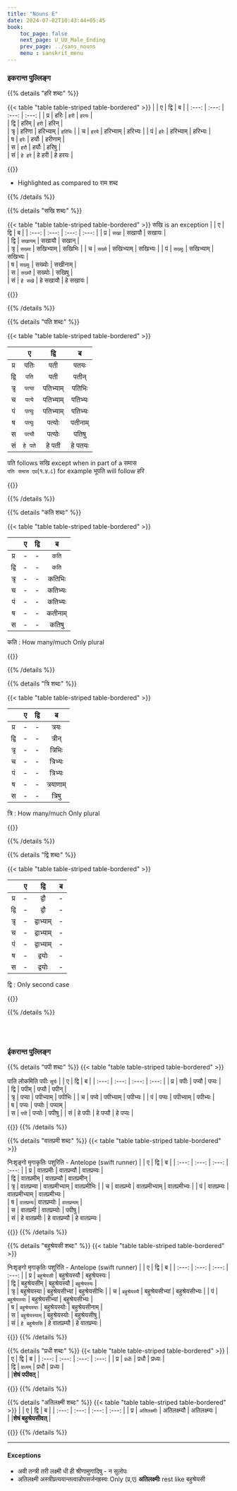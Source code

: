 ```yaml
---
title: "Nouns E"
date: 2024-07-02T10:43:44+05:45
book:
    toc_page: false
    next_page: U_UU_Male_Ending
    prev_page: ../sans_nouns
    menu : sanskrit_menu
---
```


###  इकरान्त पुल्लिङ्ग 

{{% details "हरि शब्दः" %}}

{{< table "table  table-striped table-bordered" >}}
|       | ए     | द्वि     | ब     |
| :---: | :---: | :---: | :---: |
|   प्र   | हरिः   | `हरी`  | `हरयः` |   
|   द्वि   | हरिम्  | `हरी`  | हरिन्   |  
|   त्रृ   | हरिणा  | हरिभ्याम् | `हरिभिः`  | 
|   च   | `हरये` | हरिभ्याम् |  हरिभ्यः |
|   पं   | `हरेः`  | हरिभ्याम् | हरिभ्यः |  
|   ष   | `हरेः`  | हर्योः   | हरीणाम् |  
|   स   | `हरौ`  | हर्योः  | हरिषु  |  
|   सं   | `हे हरे`  | हे हरी | हे हरयः |  

{{</table>}}

- Highlighted as compared to राम शब्द

{{% /details %}}

{{% details "सखि शब्दः" %}}

{{< table "table  table-striped table-bordered" >}}
सखि is an exception
|       | ए     | द्वि  | ब     |
| :---: | :---: | :---: | :---: |
|   प्र   | `सखा`   | सखायौ    | सखायः   |   
|   द्वि   | `सखायम्` | सखायौ    | सखान्  |  
|   त्रृ   | `सख्या`  | सखिभ्याम् | सखिभिः  | 
|   च   | `सख्ये` | सखिभ्याम् | सखिभ्यः  |
|   पं   | `सख्युः` | सखिभ्याम्  | सखिभ्यः   |  
|   ष   | `सख्युः`  | सख्योः   | सखीनाम्  |  
|   स   | `सख्यौ`  | सख्योः  | सखिषु    |  
|   सं   | `हे सखे`  | हे सखायौ  | हे सखायः   |  

{{</table>}}

{{% /details %}}

{{% details "पति शब्दः" %}}

{{< table "table  table-striped table-bordered" >}}

|       | ए     | द्वि  | ब     |
| :---: | :---: | :---: | :---: |
|   प्र   | पतिः   | पती    | पतयः   |   
|   द्वि   | `पति` | पती    | पतीन्  |  
|   त्रृ   | `पत्या`  | पतिभ्याम् | पतिभिः  | 
|   च   | `पत्ये` | पतिभ्याम् | पतिभ्यः  |
|   पं   | `पत्युः` | पतिभ्याम्  | पतिभ्यः   |  
|   ष   | `पत्युः`  | पत्योः   | पतीनाम्  |  
|   स   | `पत्यौ`  | पत्योः  | पतिषु    |  
|   सं   | `हे पते`  | हे पती  | हे पतयः   |    


पति follows सखि except when in part of a समास   
`पतिः समास एव`(१.४.८) for example भूपति will follow हरि

{{</table>}}

{{% /details %}}


{{% details "कति शब्दः" %}}

{{< table "table  table-striped table-bordered" >}}

|       | ए     | द्वि  | ब     |
| :---: | :---: | :---: | :---: |
|   प्र   | -   | -    | `कति`  |   
|   द्वि   | -   | -    | `कति`  |  
|   त्रृ   | -   | -    | कतिभिः | 
|   च   | -   | -    | कतिभ्यः |
|   पं   | -   | -    | कतिभ्यः |  
|   ष   | -   | -    | कतीनाम् |  
|   स   | -   | -    | कतिषु  |  

कति : How many/much
      Only plural

{{</table>}}

{{% /details %}}

{{% details "त्रि शब्दः" %}}

{{< table "table  table-striped table-bordered" >}}

|       | ए     | द्वि  | ब     |
| :---: | :---: | :---: | :---: |
|   प्र   | -   | -    | त्रयः   |   
|   द्वि   | -   | -    | त्रीन्  |  
|   त्रृ   | -   | -    | त्रिभिः | 
|   च   | -   | -    | त्रिभ्यः |
|   पं   | -   | -    | त्रिभ्यः |  
|   ष   | -   | -    | त्रयाणाम् |  
|   स   | -   | -    | त्रिषु  |  

त्रि : How many/much
      Only plural

{{</table>}}

{{% /details %}}


{{% details "द्वि शब्दः" %}}

{{< table "table  table-striped table-bordered" >}}

|       | ए     | द्वि  | ब     |
| :---: | :---: | :---: | :---: |
|   प्र   | -   | द्वौ  | -   |   
|   द्वि   | -   | द्वौ  | -  |  
|   त्रृ   | -   | द्वाभ्याम्  | -  | 
|   च   | -   | द्वाभ्याम्  | -  |
|   पं   | -   | द्वाभ्याम्  | -  |  
|   ष   | -   | द्वयोः   | -  |  
|   स   | -   | द्वयोः   | -  |  

द्वि : Only second case

{{</table>}}

{{% /details %}}

<br/>
<br/>


###  ईकरान्त पुल्लिङ्ग 

{{% details "पपी शब्दः" %}}
{{< table "table  table-striped table-bordered" >}}

पाति लोकमिति पपीः `सूर्यः`
|       | ए     | द्वि  | ब     |
| :---: | :---: | :---: | :---: |
|   प्र   |  पपीः  | पप्यौ   | पप्यः   |   
|   द्वि   | पपीम्  | पप्यौ   |  पपीन्  |  
|   त्रृ   |  पप्या  | पपीभ्याम् | पपीभिः | 
|   च   | पप्ये   | पपीभ्याम् | पपीभ्यः |
|   पं   | पप्यः  | पपीभ्याम्   | पपीभ्यः  |  
|   ष   | पप्यः | पप्योः   | पप्याम्  |  
|   स   | `पपी` | पप्योः   | पपीषु  | 
|   सं   | हे पपीः | हे पप्यौ   | हे पप्यः  |   


{{</table>}}
{{% /details %}}


{{% details "वातप्रमी शब्दः" %}}
{{< table "table  table-striped table-bordered" >}}

निःशृङ्गो मृगाकृतिः पशुरिति - Antelope (swift runner)
|       | ए     | द्वि  | ब     |
| :---: | :---: | :---: | :---: |
|   प्र   | वातप्रमीः  | वातप्रम्यौ   | वातप्रम्यः |   
|   द्वि   | वातप्रमीम् | वातप्रम्यौ   |  वातप्रमीन् |  
|   त्रृ   | वातप्रम्या  | वातप्रमीभ्याम् | वातप्रमीभिः | 
|   च   | वातप्रम्ये  | वातप्रमीभ्याम् | वातप्रमीभ्यः |
|   पं   | वातप्रम्यः  | वातप्रमीभ्याम् | वातप्रमीभ्यः  |  
|   ष   | `वातप्रम्यः`| वातप्रम्योः | `वातप्रम्यम्` |  
|   स   | वातप्रमी  | वातप्रम्योः  | पपीषु  |  
|   सं   | हे वातप्रमीः | हे वातप्रम्यौ | हे वातप्रम्यः |   

{{</table>}}
{{% /details %}}


{{% details "बहुश्रेयसी शब्दः" %}}
{{< table "table  table-striped table-bordered" >}}

निःशृङ्गो मृगाकृतिः पशुरिति - Antelope (swift runner)
|       | ए     | द्वि  | ब     |
| :---: | :---: | :---: | :---: |
|   प्र   | `बहुश्रेयसी`  | बहुश्रेयस्यौ   | बहुश्रेयस्यः |   
|   द्वि   | बहुश्रेयसीम् | बहुश्रेयस्यौ   |  `बहुश्रेयस्यः` |  
|   त्रृ   | बहुश्रेयस्या  | बहुश्रेयसीभ्यां | बहुश्रेयसीभिः | 
|   च   | `बहुश्रेयस्यै`  | बहुश्रेयसीभ्यां | बहुश्रेयसीभ्यः |
|   पं   | `बहुश्रेयस्याः`  | बहुश्रेयसीभ्यां  | बहुश्रेयसीभ्यः  |  
|   ष   | `बहुश्रेयस्याः`  | बहुश्रेयस्योः   | बहुश्रेयसीनाम् |  
|   स   | `बहुश्रेयस्याम्`  | बहुश्रेयस्योः   | बहुश्रेयसीषु  |  
|   सं   | `हे बहुश्रेयसि` | हे वातप्रम्यौ | हे वातप्रम्यः |   

{{</table>}}
{{% /details %}}


{{% details "प्रधी शब्दः" %}}
{{< table "table  table-striped table-bordered" >}}
|       | ए     | द्वि  | ब     |
| :---: | :---: | :---: | :---: |
|   प्र   | `प्रधीः`  | प्रधौ   | प्रध्यः |   
|   द्वि   | `प्रध्यम्`  | प्रधौ   | प्रध्यः |   
| |**शेषं पपीवत्** |

{{</table>}}
{{% /details %}}


{{% details "अतिलक्ष्मी शब्दः" %}}
{{< table "table  table-striped table-bordered" >}}
|       | ए     | द्वि  | ब     |
| :---: | :---: | :---: | :---: |
|   प्र   | `अतिलक्ष्मीः`  | अतिलक्ष्म्यौ   | अतिलक्ष्म्यः |   
| |**शेषं बहुश्रेयसीवत्** |

{{</table>}}
{{% /details %}}

------
#### Exceptions 
- अवी तन्त्री तरी लक्ष्मी धी ही श्रीणामुणादिषु - न सुलोपः
- अतिलक्ष्मी अस्त्रीप्रत्ययान्तत्वान्नोपसर्जनह्रस्वः
  Only (प्र,ए) **अतिलक्ष्मीः** rest like बहुश्रेयसी 


